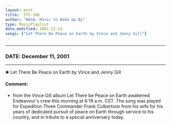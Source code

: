 ```yaml
---
layout: post
title:  STS-108
author: "NASA: Music to Wake Up By"
type: MusicPlaylist
date_modified: 2001-12-11
songs: ["Let There Be Peace on Earth by Vince and Jenny Gill"]
---
```


----
### DATE: December 11, 2001
----
✺ Let There Be Peace on Earth by Vince and Jenny Gill

#### Comment:
* from the Vince Gill album Let There be Peace on Earth awakened Endeavour's crew this morning at 6:19 a.m. CST. The song was played for Expedition Three Commander Frank Culbertson from his wife for his years of dedicated pursuit of peace on Earth through service to his country, and in tribute to a special anniversary today.



<br/>
<center>
	<a target="_blank"
	   href="https://twitter.com/intent/tweet?hashtags=Space,NASA,Playlist,NASAWakeupCalls,SpaceProgram&text=🚀 {{ page.author}}, '{{ page.songs.first }}' {{ page.title }}, {{ page.date | date: '%B %d, %Y' }}, {{ site.url }}{{ page.url }}&via=nasawakeupcalls"><i class="fab fa-twitter" title="Tweet this page" alt="Tweet this page" style="font-size: 1.3em;"></i></a>
	&nbsp; 	<i class="fas fa-user-astronaut" style="font-size: 1.5em;"></i> &nbsp;
    <a id="custom_amazon_link"
       type="amzn" search="#"
       category="popular music">
    <i class="fab fa-amazon" style="font-size: 1.3em;"></i></a>
</center>

<!-- Randomly resolve an individual entry from a song array -->
<script src="/assets/javascript/seedrandom.min.js"></script>
<script>
  var wake_me_up = ["Let There Be Peace on Earth by Vince and Jenny Gill"];
  var prng = new Math.seedrandom();
  function randomSong() {
    song = wake_me_up[Math.floor(Math.random() * wake_me_up.length)];
    var amazon_link = document.getElementById("custom_amazon_link");
    amazon_link.setAttribute("search", song);
  }
  window.onload = randomSong();
</script>
